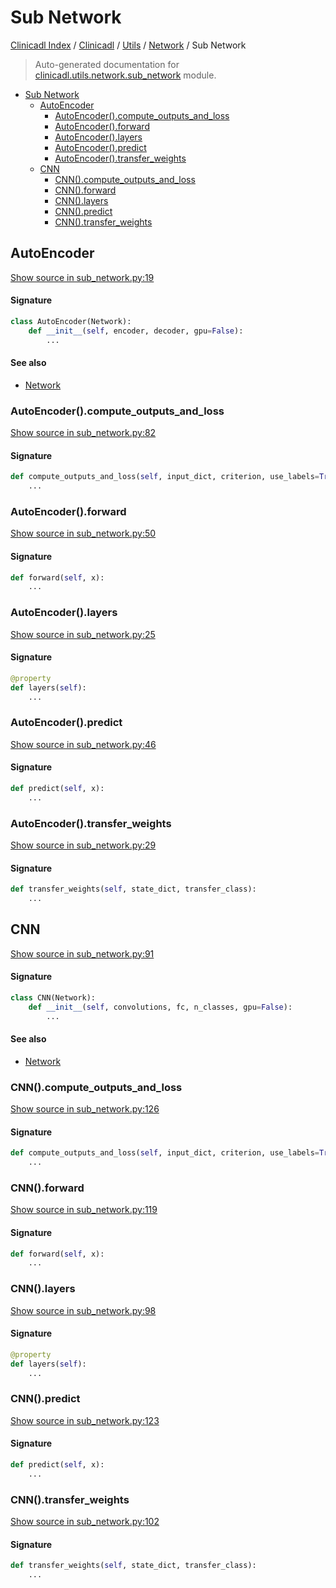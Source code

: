 # Sub Network

[Clinicadl Index](../../../README.md#clinicadl-index) /
[Clinicadl](../../index.md#clinicadl) /
[Utils](../index.md#utils) /
[Network](./index.md#network) /
Sub Network

> Auto-generated documentation for [clinicadl.utils.network.sub_network](../../../../clinicadl/utils/network/sub_network.py) module.

- [Sub Network](#sub-network)
  - [AutoEncoder](#autoencoder)
    - [AutoEncoder().compute_outputs_and_loss](#autoencoder()compute_outputs_and_loss)
    - [AutoEncoder().forward](#autoencoder()forward)
    - [AutoEncoder().layers](#autoencoder()layers)
    - [AutoEncoder().predict](#autoencoder()predict)
    - [AutoEncoder().transfer_weights](#autoencoder()transfer_weights)
  - [CNN](#cnn)
    - [CNN().compute_outputs_and_loss](#cnn()compute_outputs_and_loss)
    - [CNN().forward](#cnn()forward)
    - [CNN().layers](#cnn()layers)
    - [CNN().predict](#cnn()predict)
    - [CNN().transfer_weights](#cnn()transfer_weights)

## AutoEncoder

[Show source in sub_network.py:19](../../../../clinicadl/utils/network/sub_network.py#L19)

#### Signature

```python
class AutoEncoder(Network):
    def __init__(self, encoder, decoder, gpu=False):
        ...
```

#### See also

- [Network](./network.md#network)

### AutoEncoder().compute_outputs_and_loss

[Show source in sub_network.py:82](../../../../clinicadl/utils/network/sub_network.py#L82)

#### Signature

```python
def compute_outputs_and_loss(self, input_dict, criterion, use_labels=True):
    ...
```

### AutoEncoder().forward

[Show source in sub_network.py:50](../../../../clinicadl/utils/network/sub_network.py#L50)

#### Signature

```python
def forward(self, x):
    ...
```

### AutoEncoder().layers

[Show source in sub_network.py:25](../../../../clinicadl/utils/network/sub_network.py#L25)

#### Signature

```python
@property
def layers(self):
    ...
```

### AutoEncoder().predict

[Show source in sub_network.py:46](../../../../clinicadl/utils/network/sub_network.py#L46)

#### Signature

```python
def predict(self, x):
    ...
```

### AutoEncoder().transfer_weights

[Show source in sub_network.py:29](../../../../clinicadl/utils/network/sub_network.py#L29)

#### Signature

```python
def transfer_weights(self, state_dict, transfer_class):
    ...
```



## CNN

[Show source in sub_network.py:91](../../../../clinicadl/utils/network/sub_network.py#L91)

#### Signature

```python
class CNN(Network):
    def __init__(self, convolutions, fc, n_classes, gpu=False):
        ...
```

#### See also

- [Network](./network.md#network)

### CNN().compute_outputs_and_loss

[Show source in sub_network.py:126](../../../../clinicadl/utils/network/sub_network.py#L126)

#### Signature

```python
def compute_outputs_and_loss(self, input_dict, criterion, use_labels=True):
    ...
```

### CNN().forward

[Show source in sub_network.py:119](../../../../clinicadl/utils/network/sub_network.py#L119)

#### Signature

```python
def forward(self, x):
    ...
```

### CNN().layers

[Show source in sub_network.py:98](../../../../clinicadl/utils/network/sub_network.py#L98)

#### Signature

```python
@property
def layers(self):
    ...
```

### CNN().predict

[Show source in sub_network.py:123](../../../../clinicadl/utils/network/sub_network.py#L123)

#### Signature

```python
def predict(self, x):
    ...
```

### CNN().transfer_weights

[Show source in sub_network.py:102](../../../../clinicadl/utils/network/sub_network.py#L102)

#### Signature

```python
def transfer_weights(self, state_dict, transfer_class):
    ...
```
